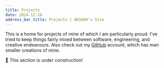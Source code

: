 ```yaml
---
title: Projects
date: 2024-12-24
address_bar_title: Projects | AK1089's Site
---
```


This is a home for projects of mine of which I am particularly proud. I've tried to keep things fairly mixed between software, engineering, and creative endeavours. Also check out my [GitHub](https://github.com/ak1089/) account, which has man smaller creations of mine.

🚧 This section is under construction!